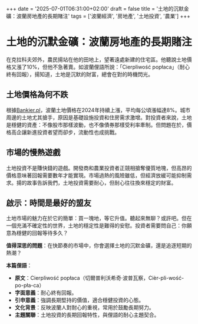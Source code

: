 +++
date = '2025-07-01T06:31:00+02:00'
draft = false
title = '土地的沉默金礦：波蘭房地產的長期賭注'
tags = ['波蘭經濟', '房地產', '土地投資', '農業']
+++

# 土地的沉默金礦：波蘭房地產的長期賭注

在克拉科夫郊外，農民揚站在他的田地上，望著遠處新建的住宅區。他聽說土地價格又漲了10%，但他不急著賣。如波蘭俚語所說：「Cierpliwość popłaca」（耐心終有回報），揚知道，土地是沉默的財富，總會在對的時機閃光。

## 土地價格為何不跌

根據[Bankier.pl](https://www.bankier.pl/wiadomosc/Ziemia-tansza-nie-bedzie-Nie-ma-podstaw-do-spadku-cen-8961614.html)，波蘭土地價格在2024年持續上漲，平均每公頃漲幅達8%。城市周邊的土地尤其搶手，原因是基礎設施投資和住房需求激增。對投資者來說，土地是穩健的資產：不像股市那樣波動，也不像債券那樣受利率牽制。但問題在於，價格高企讓新進投資者望而卻步，流動性也成挑戰。

## 市場的慢熱遊戲

土地投資不是賺快錢的遊戲。開發商和農業投資者正競相搶奪優質地塊，但高昂的價格意味著回報需要數年才能實現。市場過熱的風險雖低，但經濟放緩可能抑制需求。揚的故事告訴我們，土地投資需要耐心，但耐心往往換來穩定的財富。

## 啟示：時間是最好的盟友

土地市場的魅力在於它的簡單：買一塊地，等它升值。聽起來無聊？或許吧。但在一個充滿不確定性的世界，土地的穩定性是難得的安慰。投資者需要問自己：你願意為穩健的回報等待多久？

**值得深思的問題**：在快節奏的市場中，你會選擇土地的沉默金礦，還是追逐短期的熱潮？

**本篇俚語**：  
- **原文**：Cierpliwość popłaca（切爾普利沃希奇·波普瓦察，Cièr-pli-wość-po-pła-ca）  
- **字面意義**：耐心終有回報。  
- **引申意義**：強調長期堅持的價值，適合穩健投資的心態。  
- **文化背景**：反映波蘭人對耐心的重視，常用於鼓勵長期努力。  
- **主題關聯**：土地投資的長期回報特性，與俚語的耐心主題契合。